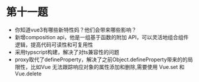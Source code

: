 # 第十一题

* 你知道vue3有哪些新特性妈？他们会带来哪些影响？
* 新增composition api，他是一组基于函数的附加 API，可以灵活地组合组件逻辑，提高代码可读性和可复用性
* 采用typscript构建，解决了对ts兼容性的问题
* proxy取代了defineProperty，解决了之前Object.defineProperty带来的的局限性，比如Vue 无法跟踪响应对象的属性添加和删除,需要使用 Vue.set 和 Vue.delete